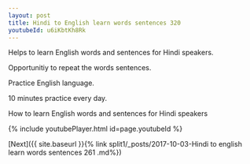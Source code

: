 ```yaml
---
layout: post
title: Hindi to English learn words sentences 320 
youtubeId: u6iKbtKh8Rk
---
```

 
 
Helps to learn English words and sentences for Hindi speakers.

Opportunitiy to repeat the words sentences. 

Practice English language. 
 
10 minutes practice every day. 
 
How to learn English words and sentences for Hindi speakers 
 
{% include youtubePlayer.html id=page.youtubeId %}
 
 
[Next]({{ site.baseurl }}{% link  split1/_posts/2017-10-03-Hindi to english learn words sentences 261 .md%})
 
